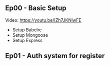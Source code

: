 ## Ep00 - Basic Setup

Video: https://youtu.be/IZh7JKNiwFE

- Setup Babelrc
- Setup Mongoose
- Setup Express

## Ep01 - Auth system for register